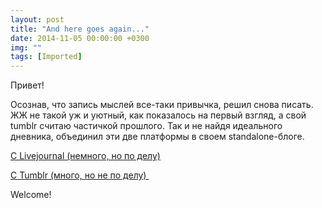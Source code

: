 ```yaml
---
layout: post
title: "And here goes again..."
date: 2014-11-05 00:00:00 +0300
img: ""
tags: [Imported]
---
```


Привет!

Осознав, что запись мыслей все-таки привычка, решил снова писать. ЖЖ не такой уж и уютный, как показалось на первый взгляд, а cвой tumblr считаю частичкой прошлого. Так и не найдя идеального дневника, объединил эти две платформы в своем standalone-блоге.

[C Livejournal (немного, но по делу)](https://blog.alexeyev.me/category/lj-posts/)

[С Tumblr (много, но не по делу) ](https://blog.alexeyev.me/category/old-tumblr/)

Welcome!